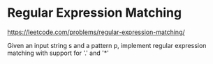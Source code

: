 # Regular Expression Matching

https://leetcode.com/problems/regular-expression-matching/

Given an input string s and a pattern p, implement regular expression matching with support for '.' and '*'